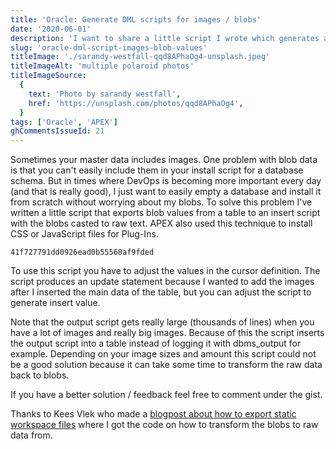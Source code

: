 ```yaml
---
title: 'Oracle: Generate DML scripts for images / blobs'
date: '2020-06-01'
description: 'I want to share a little script I wrote which generates a DML scripts for blob values like images. The output script can be used in your schema install script with your other master data.'
slug: 'oracle-dml-script-images-blob-values'
titleImage: './sarandy-westfall-qqd8APhaOg4-unsplash.jpeg'
titleImageAlt: 'multiple polaroid photos'
titleImageSource:
  {
    text: 'Photo by sarandy westfall',
    href: 'https://unsplash.com/photos/qqd8APhaOg4',
  }
tags: ['Oracle', 'APEX']
ghCommentsIssueId: 21
---
```


Sometimes your master data includes images. One problem with blob data is that you can't easily include them in your install script for a database schema. But in times where DevOps is becoming more important every day (and that is really good), I just want to easily empty a database and install it from scratch without worrying about my blobs. To solve this problem I've written a little script that exports blob values from a table to an insert script with the blobs casted to raw text. APEX also used this technique to install CSS or JavaScript files for Plug-Ins.

```gist
41f727791dd0926ead0b55568af9fded
```

To use this script you have to adjust the values in the cursor definition. The script produces an update statement because I wanted to add the images after I inserted the main data of the table, but you can adjust the script to generate insert value.

Note that the output script gets really large (thousands of lines) when you have a lot of images and really big images. Because of this the script inserts the output script into a table instead of logging it with dbms_output for example. Depending on your image sizes and amount this script could not be a good solution because it can take some time to transform the raw data back to blobs.

If you have a better solution / feedback feel free to comment under the gist.

Thanks to Kees Vlek who made a [blogpost about how to export static workspace files](https://orcado.eu/export-static-workspace-files-in-apex5/) where I got the code on how to transform the blobs to raw data from.
